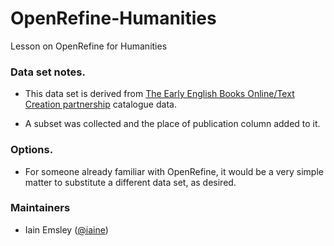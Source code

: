 # OpenRefine-Humanities
Lesson on OpenRefine for Humanities

### Data set notes.
* This data set is derived from [The Early English Books Online/Text Creation partnership](https://github.com/textcreationpartnership/Texts/) catalogue data.

* A subset was collected and the place of publication column added to it. 

### Options.
* For someone already familiar with OpenRefine, it would be a very simple matter to substitute a different data set, as desired.

### Maintainers

- Iain Emsley ([@iaine](https://github.com/iaine))
